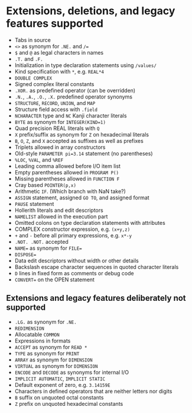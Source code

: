 <!--
Copyright (c) 2018, NVIDIA CORPORATION.  All rights reserved.
-->

Extensions, deletions, and legacy features supported
====================================================

* Tabs in source
* `<>` as synonym for `.NE.` and `/=`
* `$` and `@` as legal characters in names
* `.T.` and `.F.`
* Initialization in type declaration statements using `/values/`
* Kind specification with `*`, e.g. `REAL*4`
* `DOUBLE COMPLEX`
* Signed complex literal constants
* `.XOR.` as predefined operator (can be overridden)
* `.N.`, `.A.`, `.O.`, `.X.` predefined operator synonyms
* `STRUCTURE`, `RECORD`, `UNION`, and `MAP`
* Structure field access with `.field`
* `NCHARACTER` type and `NC` Kanji character literals
* `BYTE` as synonym for `INTEGER(KIND=1)`
* Quad precision REAL literals with `Q`
* `X` prefix/suffix as synonym for `Z` on hexadecimal literals
* `B`, `O`, `Z`, and `X` accepted as suffixes as well as prefixes
* Triplets allowed in array constructors
* Old-style `PARAMETER pi=3.14` statement (no parentheses)
* `%LOC`, `%VAL`, and `%REF`
* Leading comma allowed before I/O item list
* Empty parentheses allowed in `PROGRAM P()`
* Missing parentheses allowed in `FUNCTION F`
* Cray based `POINTER(p,x)`
* Arithmetic `IF`.  (Which branch with NaN take?)
* `ASSIGN` statement, assigned `GO TO`, and assigned format
* `PAUSE` statement
* Hollerith literals and edit descriptors
* `NAMELIST` allowed in the execution part
* Omitted colons on type declaration statements with attributes
* COMPLEX constructor expression, e.g. `(x+y,z)`
* `+` and `-` before all primary expressions, e.g. `x*-y`
* `.NOT. .NOT.` accepted
* `NAME=` as synonym for `FILE=`
* `DISPOSE=`
* Data edit descriptors without width or other details
* Backslash escape character sequences in quoted character literals
* `D` lines in fixed form as comments or debug code
* `CONVERT=` on the OPEN statement

Extensions and legacy features deliberately not supported
---------------------------------------------------------
* `.LG.` as synonym for `.NE.`
* `REDIMENSION`
* Allocatable `COMMON`
* Expressions in formats
* `ACCEPT` as synonym for `READ *`
* `TYPE` as synonym for `PRINT`
* `ARRAY` as synonym for `DIMENSION`
* `VIRTUAL` as synonym for `DIMENSION`
* `ENCODE` and `DECODE` as synonyms for internal I/O
* `IMPLICIT AUTOMATIC`, `IMPLICIT STATIC`
* Default exponent of zero, e.g. `3.14159E`
* Characters in defined operators that are neither letters nor digits
* `B` suffix on unquoted octal constants
* `Z` prefix on unquoted hexadecimal constants
